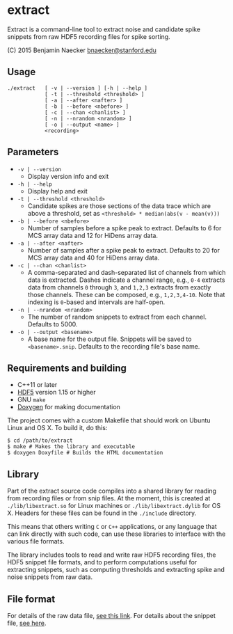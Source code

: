 extract
=======

Extract is a command-line tool to extract noise and candidate spike
snippets from raw HDF5 recording files for spike sorting.

(C) 2015 Benjamin Naecker bnaecker@stanford.edu

Usage
-----

	./extract 	[ -v | --version ] [-h | --help ]
				[ -t | --threshold <threshold> ]
				[ -a | --after <nafter> ]
				[ -b | --before <nbefore> ]
				[ -c | --chan <chanlist> ]
				[ -n | --nrandom <nrandom> ]
				[ -o | --output <name> ]
				<recording>

Parameters
----------

- `-v | --version` 
	- Display version info and exit
- `-h | --help` 
	- Display help and exit
- `-t | --threshold <threshold>` 
	- Candidate spikes are those sections of the data trace
which are above a threshold, set as `<threshold> * median(abs(v - mean(v)))`
- `-b | --before <nbefore>`
	- Number of samples before a spike peak to extract. Defaults to 6 for
MCS array data and 12 for HiDens array data.
- `-a | --after <nafter>`
	- Number of samples after a spike peak to extract. Defaults to 20 for
MCS array data and 40 for HiDens array data.
- `-c | --chan <chanlist>` 
	- A comma-separated and dash-separated list of channels from
which data is extracted. Dashes indicate a channel range, e.g., `0-4` extracts
data from channels `0` through `3`, and `1,2,3` extracts from exactly those channels.
These can be composed, e.g., `1,2,3,4-10`. Note that indexing is `0`-based and
intervals are half-open.
- `-n | --nrandom <nrandom>`
	- The number of random snippets to extract from each channel. Defaults to 5000.
- `-o | --output <basename>` 
	- A base name for the output file. Snippets will be saved to
`<basename>.snip`. Defaults to the recording file's base name.

Requirements and building
-------------------------

- C++11 or later
- [HDF5](http://www.hdfgroup.org) version 1.15 or higher
- GNU `make`
- [Doxygen](http://www.doxygen.org) for making documentation

The project comes with a custom Makefile that should work on Ubuntu Linux and OS X.
To build it, do this:

	$ cd /path/to/extract
	$ make # Makes the library and executable
	$ doxygen Doxyfile # Builds the HTML documentation

Library
-------

Part of the extract source code compiles into a shared library for reading from 
recording files or from snip files. At the moment, this is created at `./lib/libextract.so`
for Linux machines or `./lib/libextract.dylib` for OS X. Headers for these files
can be found in the `./include` directory.

This means that others writing `C` or `C++` applications, or any language that can
link directly with such code, can use these libraries to interface with the various
file formats.

The library includes tools to read and write raw HDF5 recording files, the HDF5 
snippet file formats, and to perform computations useful for extracting snippets,
such as computing thresholds and extracting spike and noise snippets from raw
data.

File format
-----------

For details of the raw data file, [see this link](https://github.com/baccuslab/spike-sorting/wiki/data-file-format).
For details about the snippet file, [see here](https://github.com/baccuslab/spike-sorting/wiki/snippet-file-format).

